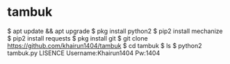 # tambuk
$ apt update && apt upgrade
$ pkg install python2
$ pip2 install mechanize
$ pip2 install requests
$ pkg install git
$ git clone https://github.com/khairun1404/tambuk
$ cd tambuk
$ ls
$ python2 tambuk.py
LISENCE Username:Khairun1404 Pw:1404

